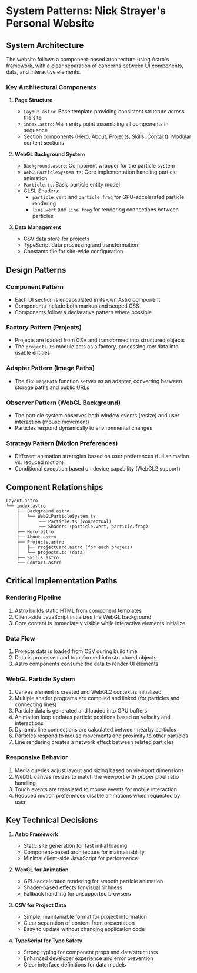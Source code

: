 # System Patterns: Nick Strayer's Personal Website

## System Architecture

The website follows a component-based architecture using Astro's framework, with a clear separation of concerns between UI components, data, and interactive elements.

### Key Architectural Components

1. **Page Structure**
   - `Layout.astro`: Base template providing consistent structure across the site
   - `index.astro`: Main entry point assembling all components in sequence
   - Section components (Hero, About, Projects, Skills, Contact): Modular content sections

2. **WebGL Background System**
   - `Background.astro`: Component wrapper for the particle system
   - `WebGLParticleSystem.ts`: Core implementation handling particle animation
   - `Particle.ts`: Basic particle entity model
   - GLSL Shaders:
     - `particle.vert` and `particle.frag` for GPU-accelerated particle rendering
     - `line.vert` and `line.frag` for rendering connections between particles

3. **Data Management**
   - CSV data store for projects
   - TypeScript data processing and transformation
   - Constants file for site-wide configuration

## Design Patterns

### Component Pattern
- Each UI section is encapsulated in its own Astro component
- Components include both markup and scoped CSS
- Components follow a declarative pattern where possible

### Factory Pattern (Projects)
- Projects are loaded from CSV and transformed into structured objects
- The `projects.ts` module acts as a factory, processing raw data into usable entities

### Adapter Pattern (Image Paths)
- The `fixImagePath` function serves as an adapter, converting between storage paths and public URLs

### Observer Pattern (WebGL Background)
- The particle system observes both window events (resize) and user interaction (mouse movement)
- Particles respond dynamically to environmental changes

### Strategy Pattern (Motion Preferences)
- Different animation strategies based on user preferences (full animation vs. reduced motion)
- Conditional execution based on device capability (WebGL2 support)

## Component Relationships

```
Layout.astro
└── index.astro
    ├── Background.astro
    │   └── WebGLParticleSystem.ts
    │       ├── Particle.ts (conceptual)
    │       └── Shaders (particle.vert, particle.frag)
    ├── Hero.astro
    ├── About.astro
    ├── Projects.astro
    │   ├── ProjectCard.astro (for each project)
    │   └── projects.ts (data)
    ├── Skills.astro
    └── Contact.astro
```

## Critical Implementation Paths

### Rendering Pipeline
1. Astro builds static HTML from component templates
2. Client-side JavaScript initializes the WebGL background
3. Core content is immediately visible while interactive elements initialize

### Data Flow
1. Projects data is loaded from CSV during build time
2. Data is processed and transformed into structured objects
3. Astro components consume the data to render UI elements

### WebGL Particle System
1. Canvas element is created and WebGL2 context is initialized
2. Multiple shader programs are compiled and linked (for particles and connecting lines)
3. Particle data is generated and loaded into GPU buffers
4. Animation loop updates particle positions based on velocity and interactions
5. Dynamic line connections are calculated between nearby particles
6. Particles respond to mouse movements and proximity to other particles
7. Line rendering creates a network effect between related particles

### Responsive Behavior
1. Media queries adjust layout and sizing based on viewport dimensions
2. WebGL canvas resizes to match the viewport with proper pixel ratio handling
3. Touch events are translated to mouse events for mobile interaction
4. Reduced motion preferences disable animations when requested by user

## Key Technical Decisions

1. **Astro Framework**
   - Static site generation for fast initial loading
   - Component-based architecture for maintainability
   - Minimal client-side JavaScript for performance

2. **WebGL for Animation**
   - GPU-accelerated rendering for smooth particle animation
   - Shader-based effects for visual richness
   - Fallback handling for unsupported browsers

3. **CSV for Project Data**
   - Simple, maintainable format for project information
   - Clear separation of content from presentation
   - Easy to update without changing application code

4. **TypeScript for Type Safety**
   - Strong typing for component props and data structures
   - Enhanced developer experience and error prevention
   - Clear interface definitions for data models